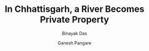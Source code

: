 ---
title: "In Chhattisgarh, a River Becomes Private Property"
author:
  - Binayak Das
  - Ganesh Pangare
lang: en
---